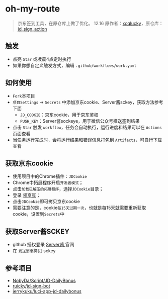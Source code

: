 # oh-my-route
> 京东签到工具，在原仓库上做了优化。
> 12.16
> 原作者：[xcqlucky](https://github.com/xcqlucky)，原仓库：[jd_sign_action](https://github.com/xcqlucky/JD_Sign_Action)


## 触发
* 点亮 `Star` 或凌晨4点定时执行
* 如果你想自定义触发方式，编辑 `.github/workflows/work.yaml` 

## 如何使用
* `Fork`本项目
* `项目Settings` -> `Secrets` 中添加京东cookie、Server酱sckey，获取方法参考下面
	- `JD_COOKIE`：京东cookie，用于京东鉴权
	- `PUSH_KEY`：Server酱sockeye，用于微信公众号推送签到结果
* 点击 `Star` 触发 `workflow`，任务会自动执行，运行进度和结果可以在 `Actions` 页面查看
* 当任务运行完成时，会将运行结果和错误信息打包到 `Artifacts`，可自行下载查看

## 获取京东cookie

* 使用项目中的Chrome插件：`JDCookie`
* Chrome中拓展程序开启`开发者模式`；
* 点击`加载已解压的拓展程序`，选择`JDCookie`目录；
* 登录 [领京豆](https://bean.m.jd.com/)；
* 点击`JDCookie`即可拷贝京东cookie
* 需要注意的是，cookie`每15天过期一次`，也就是每15天就需要重新获取cookie，设置到`Secrets`中

## 获取Server酱SCKEY

* github 授权登录 [Server酱 ](http://sc.ftqq.com/3.version)官网
* 在 `发送消息`拷贝 sckey


## 参考项目
* [NobyDa/Script/JD-DailyBonus](https://github.com/NobyDa/Script/blob/master/JD-DailyBonus/JD_DailyBonus.js)
* [ruicky/jd-sign-bot](https://github.com/ruicky/jd_sign_bot)
* [jerrykuku/luci-app-jd-dailybonus](https://github.com/jerrykuku/luci-app-jd-dailybonus)

